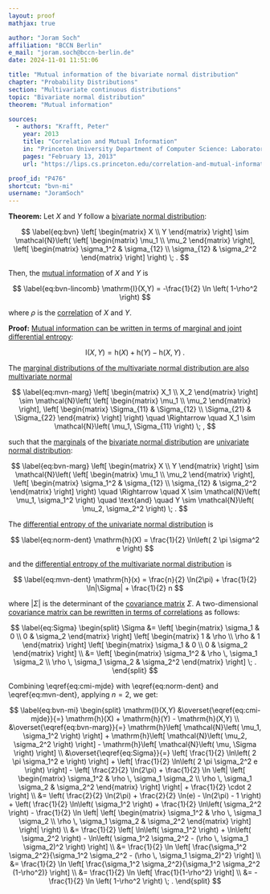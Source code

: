 ```yaml
---
layout: proof
mathjax: true

author: "Joram Soch"
affiliation: "BCCN Berlin"
e_mail: "joram.soch@bccn-berlin.de"
date: 2024-11-01 11:51:06

title: "Mutual information of the bivariate normal distribution"
chapter: "Probability Distributions"
section: "Multivariate continuous distributions"
topic: "Bivariate normal distribution"
theorem: "Mutual information"

sources:
  - authors: "Krafft, Peter"
    year: 2013
    title: "Correlation and Mutual Information"
    in: "Princeton University Department of Computer Science: Laboratory for Intelligent Probabilistic Systems"
    pages: "February 13, 2013"
    url: "https://lips.cs.princeton.edu/correlation-and-mutual-information/"

proof_id: "P476"
shortcut: "bvn-mi"
username: "JoramSoch"
---
```



**Theorem:** Let $X$ and $Y$ follow a [bivariate normal distribution](/D/bvn):

$$ \label{eq:bvn}
\left[ \begin{matrix} X \\ Y \end{matrix} \right] \sim
\mathcal{N}\left( \left[ \begin{matrix} \mu_1 \\ \mu_2 \end{matrix} \right], \left[ \begin{matrix} \sigma_1^2 & \sigma_{12} \\ \sigma_{12} & \sigma_2^2 \end{matrix} \right] \right) \; .
$$

Then, the [mutual information](/D/mi) of $X$ and $Y$ is

$$ \label{eq:bvn-lincomb}
\mathrm{I}(X,Y) = -\frac{1}{2} \ln \left( 1-\rho^2 \right)
$$

where $\rho$ is the [correlation](/D/corr) of $X$ and $Y$.


**Proof:** [Mutual information can be written in terms of marginal and joint differential entropy](/P/cmi-mjde):

$$ \label{eq:cmi-mjde}
\mathrm{I}(X,Y) = \mathrm{h}(X) + \mathrm{h}(Y) - \mathrm{h}(X,Y) \; .
$$

The [marginal distributions of the multivariate normal distribution are also multivariate normal](/P/mvn-marg)

$$ \label{eq:mvn-marg}
\left[ \begin{matrix} X_1 \\ X_2 \end{matrix} \right] \sim
\mathcal{N}\left( \left[ \begin{matrix} \mu_1 \\ \mu_2 \end{matrix} \right], \left[ \begin{matrix} \Sigma_{11} & \Sigma_{12} \\ \Sigma_{21} & \Sigma_{22} \end{matrix} \right] \right)
\quad \Rightarrow \quad
X_1 \sim \mathcal{N}\left( \mu_1, \Sigma_{11} \right) \; ,
$$

such that the [marginals](/D/marg) of the [bivariate normal distribution](/D/bvn) are [univariate normal distribution](/D/norm):

$$ \label{eq:bvn-marg}
\left[ \begin{matrix} X \\ Y \end{matrix} \right] \sim
\mathcal{N}\left( \left[ \begin{matrix} \mu_1 \\ \mu_2 \end{matrix} \right], \left[ \begin{matrix} \sigma_1^2 & \sigma_{12} \\ \sigma_{12} & \sigma_2^2 \end{matrix} \right] \right)
\quad \Rightarrow \quad
X \sim \mathcal{N}\left( \mu_1, \sigma_1^2 \right)
\quad \text{and} \quad
Y \sim \mathcal{N}\left( \mu_2, \sigma_2^2 \right) \; .
$$

The [differential entropy of the univariate normal distribution](/P/norm-dent) is

$$ \label{eq:norm-dent}
\mathrm{h}(X) = \frac{1}{2} \ln\left( 2 \pi \sigma^2 e \right)
$$

and the [differential entropy of the multivariate normal distribution](/P/mvn-dent) is

$$ \label{eq:mvn-dent}
\mathrm{h}(x) = \frac{n}{2} \ln(2\pi) + \frac{1}{2} \ln|\Sigma| + \frac{1}{2} n
$$

where $\lvert \Sigma \rvert$ is the determinant of the [covariance matrix](/D/covmat) $\Sigma$. A two-dimensional [covariance matrix can be rewritten in terms of correlations](/P/covmat-corrmat) as follows:

$$ \label{eq:Sigma}
\begin{split}
\Sigma
&= \left[ \begin{matrix} \sigma_1 & 0 \\ 0 & \sigma_2 \end{matrix} \right] \left[ \begin{matrix} 1 & \rho \\ \rho & 1 \end{matrix} \right] \left[ \begin{matrix} \sigma_1 & 0 \\ 0 & \sigma_2 \end{matrix} \right] \\
&= \left[ \begin{matrix} \sigma_1^2 & \rho \, \sigma_1 \sigma_2 \\ \rho \, \sigma_1 \sigma_2 & \sigma_2^2 \end{matrix} \right] \; .
\end{split}
$$

Combining \eqref{eq:cmi-mjde} with \eqref{eq:norm-dent} and \eqref{eq:mvn-dent}, applying $n = 2$, we get:

$$ \label{eq:bvn-mi}
\begin{split}
\mathrm{I}(X,Y)
&\overset{\eqref{eq:cmi-mjde}}{=} \mathrm{h}(X) + \mathrm{h}(Y) - \mathrm{h}(X,Y) \\
&\overset{\eqref{eq:bvn-marg}}{=} \mathrm{h}\left[ \mathcal{N}\left( \mu_1, \sigma_1^2 \right) \right] + \mathrm{h}\left[ \mathcal{N}\left( \mu_2, \sigma_2^2 \right) \right] - \mathrm{h}\left[ \mathcal{N}\left( \mu, \Sigma \right) \right] \\
&\overset{\eqref{eq:Sigma}}{=} \left[ \frac{1}{2} \ln\left( 2 \pi \sigma_1^2 e \right) \right] + \left[ \frac{1}{2} \ln\left( 2 \pi \sigma_2^2 e \right) \right] - \left[ \frac{2}{2} \ln(2\pi) + \frac{1}{2} \ln \left| \left[ \begin{matrix} \sigma_1^2 & \rho \, \sigma_1 \sigma_2 \\ \rho \, \sigma_1 \sigma_2 & \sigma_2^2 \end{matrix} \right] \right| + \frac{1}{2} \cdot 2 \right] \\
&= \left( \frac{2}{2} \ln(2\pi) + \frac{2}{2} \ln(e) - \ln(2\pi) - 1 \right) + \left( \frac{1}{2} \ln\left( \sigma_1^2 \right) + \frac{1}{2} \ln\left( \sigma_2^2 \right) - \frac{1}{2} \ln \left| \left[ \begin{matrix} \sigma_1^2 & \rho \, \sigma_1 \sigma_2 \\ \rho \, \sigma_1 \sigma_2 & \sigma_2^2 \end{matrix} \right] \right| \right) \\
&= \frac{1}{2} \left[ \ln\left( \sigma_1^2 \right) + \ln\left( \sigma_2^2 \right) - \ln\left( \sigma_1^2 \sigma_2^2 - (\rho \, \sigma_1 \sigma_2)^2 \right) \right] \\
&= \frac{1}{2} \ln \left[ \frac{\sigma_1^2 \sigma_2^2}{\sigma_1^2 \sigma_2^2 - (\rho \, \sigma_1 \sigma_2)^2} \right] \\
&= \frac{1}{2} \ln \left[ \frac{\sigma_1^2 \sigma_2^2}{\sigma_1^2 \sigma_2^2 (1-\rho^2)} \right] \\
&= \frac{1}{2} \ln \left[ \frac{1}{1-\rho^2} \right] \\
&= -\frac{1}{2} \ln \left( 1-\rho^2 \right) \; .
\end{split}
$$